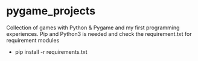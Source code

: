 # pygame_projects
Collection of games with Python & Pygame and my first programming experiences.
Pip and Python3 is needed and check the requirement.txt for requirement modules
- pip install -r requirements.txt
